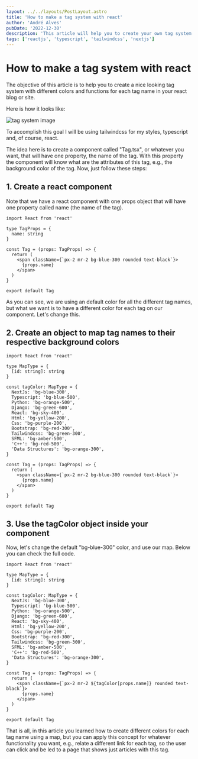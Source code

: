 ```yaml
---
layout: ../../layouts/PostLayout.astro
title: 'How to make a tag system with react'
author: 'André Alves'
pubDate: '2022-12-30'
description: 'This article will help you to create your own tag system with different colors or functionalities'
tags: ['reactjs', 'typescript', 'tailwindcss', 'nextjs']
---
```


# How to make a tag system with react

The objective of this article is to help you to create a nice looking tag system with different colors and functions for each tag name in your react blog or site.

Here is how it looks like:

![tag system image](/images/tag-system-image.png)

To accomplish this goal I will be using tailwindcss for my styles, typescript and, of course, react.

The idea here is to create a component called "Tag.tsx", or whatever you want, that will have one property, the name of the tag. With this property the component will know what are the attributes of this tag, e.g., the background color of the tag. Now, just follow these steps:

## 1. Create a react component

Note that we have a react component with one props object that will have one property called name (the name of the tag).

```tsx
import React from 'react'

type TagProps = {
  name: string
}

const Tag = (props: TagProps) => {
  return (
    <span className={`px-2 mr-2 bg-blue-300 rounded text-black`}>
      {props.name}
    </span>
  )
}

export default Tag
```

As you can see, we are using an default color for all the different tag names, but what we want is to have a
different color for each tag on our component. Let's change this.

## 2. Create an object to map tag names to their respective background colors

```tsx
import React from 'react'

type MapType = {
  [id: string]: string
}

const tagColor: MapType = {
  NextJs: 'bg-blue-300',
  Typescript: 'bg-blue-500',
  Python: 'bg-orange-500',
  Django: 'bg-green-600',
  React: 'bg-sky-400',
  Html: 'bg-yellow-200',
  Css: 'bg-purple-200',
  Bootstrap: 'bg-red-300',
  Tailwindcss: 'bg-green-300',
  SFML: 'bg-amber-500',
  'C++': 'bg-red-500',
  'Data Structures': 'bg-orange-300',
}

const Tag = (props: TagProps) => {
  return (
    <span className={`px-2 mr-2 bg-blue-300 rounded text-black`}>
      {props.name}
    </span>
  )
}

export default Tag
```

## 3. Use the tagColor object inside your component

Now, let's change the default "bg-blue-300" color, and use our map. Below you can
check the full code.

```tsx
import React from 'react'

type MapType = {
  [id: string]: string
}

const tagColor: MapType = {
  NextJs: 'bg-blue-300',
  Typescript: 'bg-blue-500',
  Python: 'bg-orange-500',
  Django: 'bg-green-600',
  React: 'bg-sky-400',
  Html: 'bg-yellow-200',
  Css: 'bg-purple-200',
  Bootstrap: 'bg-red-300',
  Tailwindcss: 'bg-green-300',
  SFML: 'bg-amber-500',
  'C++': 'bg-red-500',
  'Data Structures': 'bg-orange-300',
}

const Tag = (props: TagProps) => {
  return (
    <span className={`px-2 mr-2 ${tagColor[props.name]} rounded text-black`}>
      {props.name}
    </span>
  )
}

export default Tag
```

That is all, in this article you learned how to create different colors for each tag name using a map, but you can
apply this concept for whatever functionality you want, e.g., relate a different link for each tag, so the user can click and
be led to a page that shows just articles with this tag.
